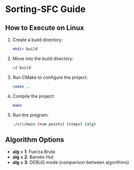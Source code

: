 # Sorting-SFC Guide

## How to Execute on Linux

1. Create a build directory:
   ```bash
   mkdir build
   ```

2. Move into the build directory:
   ```bash
   cd build
   ```

3. Run CMake to configure the project:
   ```bash
   cmake ..
   ```

4. Compile the project:
   ```bash
   make
   ```

5. Run the program:
   ```bash
   ./src/main (num points) (steps) (alg)
   ```

## Algorithm Options
- **alg = 1**: Fuerza Bruta
- **alg = 2**: Barnes-Hut
- **alg = 3**: DEBUG mode (comparison between algorithms)
